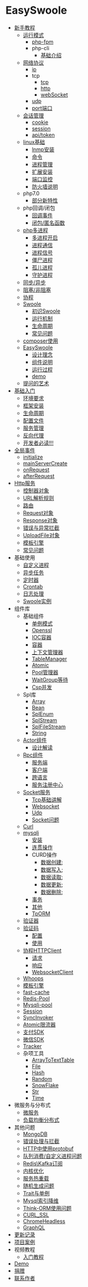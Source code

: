 # EasySwoole
- [新手教程](NoobCourse/introduction.md)
    - [运行模式](NoobCourse/RunMode/introduction.md)
        - [php-fpm](NoobCourse/RunMode/php-fpm.md)
        - php-cli
            - [基础介绍](NoobCourse/RunMode/PhpCli/introduction.md)
    - [网络协议](NoobCourse/NetworkrPotocol/introduction.md)
        - [ip](NoobCourse/NetworkrPotocol/ip.md)
        - tcp
            - [tcp](NoobCourse/NetworkrPotocol/tcp/tcp.md)
            - [http](NoobCourse/NetworkrPotocol/tcp/http.md)
            - [webSocket](NoobCourse/NetworkrPotocol/tcp/websocket.md)
        - [udp](NoobCourse/NetworkrPotocol/udp.md)
        - [port端口](NoobCourse/NetworkrPotocol/port.md)
    - [会话管理](NoobCourse/Conversation/introduction.md)
        - [cookie](NoobCourse/Conversation/cookie.md)
        - [session](NoobCourse/Conversation/session.md)
        - [api/token](NoobCourse/Conversation/token.md)
    - [linux基础](NoobCourse/Linux/introduction.md)
        - [lnmp安装](NoobCourse/Linux/lnmp.md)
        - [命令](NoobCourse/Linux/command.md)
        - [进程管理](NoobCourse/Linux/process.md)
        - [扩展安装](NoobCourse/Linux/extention.md)
        - [端口监控](NoobCourse/Linux/port.md)
        - [防火墙说明](NoobCourse/Linux/firewall.md)
    - php7.0
        - [部分新特性](NoobCourse/PHP/php7.md)
    - php回调/闭包
        - [回调事件](NoobCourse/PHP/callback.md)
        - [闭包/匿名函数](NoobCourse/PHP/closures.md)
    - [php多进程](NoobCourse/PHP/Multiprocess/introduction.md)
        - [多进程开启](NoobCourse/PHP/Multiprocess/fork.md)
        - [进程通信](NoobCourse/PHP/Multiprocess/processCommunication.md)
        - [进程信号](NoobCourse/PHP/Multiprocess/processSignal.md)
        - [僵尸进程](NoobCourse/PHP/Multiprocess/zombieProcess.md)
        - [孤儿进程](NoobCourse/PHP/Multiprocess/orphanProcess.md)
        - [守护进程](NoobCourse/PHP/Multiprocess/deamon.md)
    - [同步/异步](NoobCourse/sync.md)
    - [阻塞/非阻塞](NoobCourse/block.md)
    - [协程](NoobCourse/coroutine.md)
    - [Swoole]()
        - [初识Swoole](NoobCourse/Swoole/start.md)
        - [运行机制](NoobCourse/Swoole/runningMode.md)
        - [生命周期](NoobCourse/Swoole/lifecycle.md)
        - [常见问题]()
    - [composer使用](NoobCourse/composer.md)
    - [EasySwoole](NoobCourse/EasySwoole/introduction.md)
        - [设计理念](NoobCourse/EasySwoole/designIdea.md)
        - [组件说明](NoobCourse/EasySwoole/section.md)
        - [运行过程](NoobCourse/EasySwoole/runSteps.md)
        - [demo](NoobCourse/EasySwoole/demo.md)
    - [提问的艺术](NoobCourse/artOfAskingQuestions.md)
- [基础入门](readme.md)
    - [环境要求](Introduction/environment.md)
    - [框架安装](Introduction/install.md)
    - [生命周期](Introduction/lifecycle.md)
    - [配置文件](Introduction/config.md)
    - [服务管理](Introduction/server.md)
    - [反向代理](Introduction/proxy.md)
    - [开发者必读!!!](Introduction/remind.md)
- [全局事件](Event/introduction.md)
    - [initialize](Event/initialize.md)
    - [mainServerCreate](Event/mainServerCreate.md)
    - [onRequest](Event/onRequest.md)
    - [afterRequest](Event/afterRequest.md)    
- [Http服务](Http/introduction.md)    
    - [控制器对象](Http/controller.md)
    - [URL解析规则](Http/dispatch.md)
    - [路由](Http/fastRoute.md)
    - [Request对象](Http/request.md)
    - [Response对象](Http/response.md)
    - [错误与异常拦截](Http/exception.md)
    - [UploadFile对象](Http/uploadFile.md)
    - [模板引擎](Http/template.md)
    - [常见问题](Http/problem.md)
- 基础使用
    - [自定义进程](BaseUsage/process.md)
    - [异步任务](BaseUsage/asyncTask.md)
    - [定时器](BaseUsage/timer.md)
    - [Crontab](BaseUsage/crontab.md)
    - [日志处理](BaseUsage/log.md)
    - [Swoole实例](BaseUsage/serverManager.md)
- 组件库
    - 基础组件
        - [单例模式](Components/Component/singleton.md)
        - [Openssl](Components/Component/openssl.md)
        - [IOC容器](Components/Component/di.md)
        - [容器](Components/Component/container.md)
        - [上下文管理器](Components/Component/context.md)
        - [TableManager](Components/tableManager.md)
        - [Atomic](Components/Component/atomic.md)
        - [Pool管理器](Components/Component/pool.md)
        - [WaitGroup等待](Components/Component/waitgroup.md)
        - [Csp并发](Components/Component/csp.md)
    - Spl库
        - [Array](Components/Spl/array.md)
        - [Bean](Components/Spl/bean.md)
        - [SplEnum](Components/Spl/enum.md)
        - [SplStream](Components/Spl/splStream.md)
        - [SplFileStream](Components/Spl/splFileStream.md)
        - [String](Components/Spl/string.md)
    - [Actor组件](Components/Actor/actor.md)
        - [设计解读](Components/Actor/analysis.md)
    - [Rpc组件](Components/Rpc/introduction.md)
        - [服务端](Components/Rpc/server.md)
        - [客户端](Components/Rpc/client.md)
        - [跨语言](Components/Rpc/otherPlatform.md)
        - [服务注册中心](Components/Rpc/registerCenter.md)
    - [Socket服务](Components/Socket/introduction.md)
        - [Tcp基础讲解](Components/Socket/tcp.md)
        - [Websocket](Components/Socket/webSocket.md)
        - [Udp](Components/Socket/udp.md)
        - [Socket问题](Components/Socket/problem.md)
    - [Curl](Components/Curl/curl.md)
    - [mysqli](Components/Mysqli/introduction.md)
        - [安装](Components/Mysqli/install.md)
        - [连贯操作](Components/Mysqli/continuousOperation.md)
        - CURD操作
            - [数据创建](Components/Mysqli/CURD/createData.md);
            - [数据写入](Components/Mysqli/CURD/insertData.md);
            - [数据读取](Components/Mysqli/CURD/readData.md);
            - [数据更新](Components/Mysqli/CURD/updateData.md);
            - [数据删除](Components/Mysqli/CURD/deleteData.md);
        - [事务](Components/Mysqli/transaction.md)
        - [其他](Components/Mysqli/other.md)
        - [TpORM](Components/Mysqli/tpORM.md)
    - [验证器](Components/validate.md)
    - [验证码](Components/Verifycode/introduction.md)
        - [配置](Components/Verifycode/config.md)
        - [使用](Components/Verifycode/verifyCode.md)
    - [协程HTTPClient](Components/CoroutineHttpClient/introduction.md)
        - [请求](Components/CoroutineHttpClient/request.md)
        - [响应](Components/CoroutineHttpClient/response.md)
        - [WebsocketClient](Components/CoroutineHttpClient/websocket.md)
    - [Whoops](Components/whoops.md)    
    - [模板引擎](Http/template.md)
    - [fast-cache](Components/fastCache.md)
    - [Redis-Pool](Components/redisPool.md)
    - [Mysqli-pool](Components/mysqlPool.md)
    - [Session](Components/session.md)
    - [SyncInvoker](Components/syncInvoker.md)
    - [Atomic限流器](Components/atomicLimit.md)
    - [支付SDK](Components/pay.md)
    - [微信SDK](Components/wechat.md)
    - [Tracker](Components/tracker.md)
    - 杂项工具
        - [ArrayToTextTable](Components/Tools/arrayToTextTable.md)
        - [File](Components/Tools/file.md)
        - [Hash](Components/Tools/hash.md)
        - [Random](Components/Tools/random.md)
        - [SnowFlake](Components/Tools/snowFlake.md)
        - [Str](Components/Tools/str.md)
        - [Time](Components/Tools/time.md)
- 微服务与分布式
    - [微服务](Distribute/microService.md)
    - [负载均衡分布式](Distribute/loadbalance.md)       
- 其他问题
    - [MongoDB](Other/mongodb.md)    
    - [错误处理与拦截](Other/exception.md)
    - [HTTP中使用protobuf](Other/protobuf.md)
    - [队列消费/自定义进程问题](Other/process.md)
    - [Redis\Kafka订阅](Other/redisSubscribe.md)
    - [内核优化](Other/kernelOptimization.md)
    - [服务热重载](Other/hotReload.md)
    - [随机生成问题](Other/random.md)
    - [Trait与单例](Other/traitSingleTon.md)
    - [Mysql索引降维](Other/mysqlIndexReduce.md)
    - [Think-ORM使用问题](Other/tpORM.md)
    - [CURL_SSL](Other/curlSsl.md)
    - [ChromeHeadless](Other/chromeHeadless.md)
    - [GraphQL](Other/graphQL.md)
- [更新记录](UpdateLog/introduction.md)
- [项目案例](Case/case.md)
- 视频教程
    - [入门教程](Video/income.md)
- [Demo](demo.md)
- [捐赠](donate.md)
- [联系作者](contact.md)
